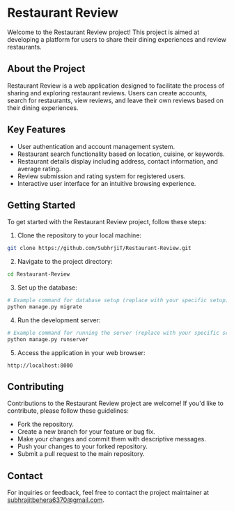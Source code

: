 
# Restaurant Review

Welcome to the Restaurant Review project! This project is aimed at developing a platform for users to share their dining experiences and review restaurants.

## About the Project

Restaurant Review is a web application designed to facilitate the process of sharing and exploring restaurant reviews. Users can create accounts, search for restaurants, view reviews, and leave their own reviews based on their dining experiences.

## Key Features

- User authentication and account management system.
- Restaurant search functionality based on location, cuisine, or keywords.
- Restaurant details display including address, contact information, and average rating.
- Review submission and rating system for registered users.
- Interactive user interface for an intuitive browsing experience.

## Getting Started

To get started with the Restaurant Review project, follow these steps:

1. Clone the repository to your local machine:

```bash
git clone https://github.com/SubhrjiT/Restaurant-Review.git
```

2. Navigate to the project directory:

```bash
cd Restaurant-Review
```

3. Set up the database:

```bash
# Example command for database setup (replace with your specific setup)
python manage.py migrate
```

4. Run the development server:

```bash
# Example command for running the server (replace with your specific setup)
python manage.py runserver
```

5. Access the application in your web browser:

```
http://localhost:8000
```

## Contributing

Contributions to the Restaurant Review project are welcome! If you'd like to contribute, please follow these guidelines:

- Fork the repository.
- Create a new branch for your feature or bug fix.
- Make your changes and commit them with descriptive messages.
- Push your changes to your forked repository.
- Submit a pull request to the main repository.


## Contact

For inquiries or feedback, feel free to contact the project maintainer at [subhrajitbehera6370@gmail.com](mailto:subhrajitbehera6370@gmail.com).

